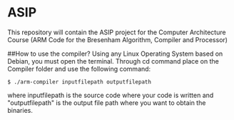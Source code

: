 # ASIP
This repository will contain the ASIP project for the Computer Architecture Course (ARM Code for the Bresenham Algorithm, Compiler and Processor)

##How to use the compiler?
Using any Linux Operating System based on Debian, you must open the terminal. Through cd command place on the Compiler folder and use the following command:

    $ ./arm-compiler inputfilepath outputfilepath

where inputfilepath is the source code where your code is written and "outputfilepath" is the output file path where you want to obtain the binaries.
